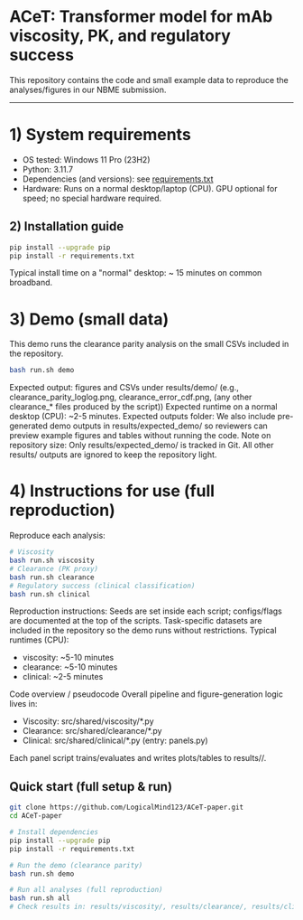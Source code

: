 # ACeT: Transformer model for mAb viscosity, PK, and regulatory success

This repository contains the code and small example data to reproduce the analyses/figures in our NBME submission.

---

# 1) System requirements
- OS tested: Windows 11 Pro (23H2)
- Python: 3.11.7
- Dependencies (and versions): see [requirements.txt](./requirements.txt)
- Hardware: Runs on a normal desktop/laptop (CPU). GPU optional for speed; no special hardware required.

## 2) Installation guide
```bash
pip install --upgrade pip
pip install -r requirements.txt
```
Typical install time on a "normal" desktop: ~ 15 minutes on common broadband.

# 3) Demo (small data)
This demo runs the clearance parity analysis on the small CSVs included in the repository.
```bash
bash run.sh demo
```
Expected output: figures and CSVs under results/demo/ (e.g., clearance_parity_loglog.png, clearance_error_cdf.png, (any other clearance_* files produced by the script))
Expected runtime on a normal desktop (CPU): ~2-5 minutes.
Expected outputs folder: We also include pre-generated demo outputs in results/expected_demo/ so reviewers can preview example figures and tables without running the code.
Note on repository size: Only results/expected_demo/ is tracked in Git. All other results/ outputs are ignored to keep the repository light.

# 4) Instructions for use (full reproduction)
Reproduce each analysis:
```bash
# Viscosity
bash run.sh viscosity
# Clearance (PK proxy)
bash run.sh clearance
# Regulatory success (clinical classification)
bash run.sh clinical
```
Reproduction instructions: Seeds are set inside each script; configs/flags are documented at the top of the scripts. Task-specific datasets are included in the repository so the demo runs without restrictions.
Typical runtimes (CPU):
- viscosity: ~5-10 minutes
- clearance: ~5-10 minutes
- clinical: ~2-5 minutes

Code overview / pseudocode
Overall pipeline and figure-generation logic lives in:

- Viscosity: src/shared/viscosity/*.py
- Clearance: src/shared/clearance/*.py
- Clinical: src/shared/clinical/*.py (entry: panels.py)

Each panel script trains/evaluates and writes plots/tables to results/<task>/.


## Quick start (full setup & run)

```bash
git clone https://github.com/LogicalMind123/ACeT-paper.git
cd ACeT-paper

# Install dependencies
pip install --upgrade pip
pip install -r requirements.txt

# Run the demo (clearance parity)
bash run.sh demo

# Run all analyses (full reproduction)
bash run.sh all
# Check results in: results/viscosity/, results/clearance/, results/clinical/
```

